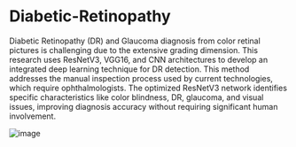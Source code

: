 # Diabetic-Retinopathy

Diabetic Retinopathy (DR) and Glaucoma diagnosis from color retinal pictures is challenging due to the extensive grading dimension. This research uses ResNetV3, VGG16, and CNN architectures to develop an integrated deep learning technique for DR detection. This method addresses the manual inspection process used by current technologies, which require ophthalmologists. The optimized ResNetV3 network identifies specific characteristics like color blindness, DR, glaucoma, and visual issues, improving diagnosis accuracy without requiring significant human involvement.


![image](https://github.com/sriaravinddesamsetti/Diabetic-Retinopathy/assets/103654103/cfeb5949-c763-4be0-8d1b-bcbd1dda9d54)
